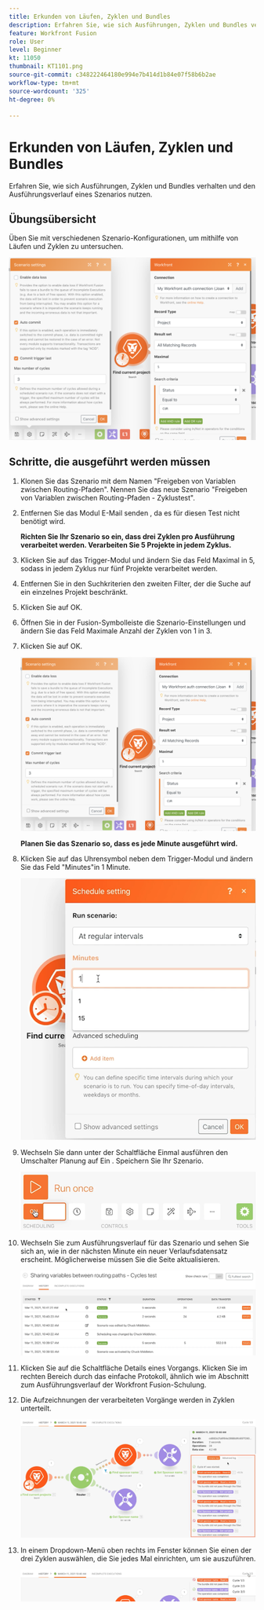 ```yaml
---
title: Erkunden von Läufen, Zyklen und Bundles
description: Erfahren Sie, wie sich Ausführungen, Zyklen und Bundles verhalten und den Ausführungsverlauf eines Szenarios nutzen.
feature: Workfront Fusion
role: User
level: Beginner
kt: 11050
thumbnail: KT1101.png
source-git-commit: c348222464180e994e7b414d1b84e07f58b6b2ae
workflow-type: tm+mt
source-wordcount: '325'
ht-degree: 0%

---
```



# Erkunden von Läufen, Zyklen und Bundles

Erfahren Sie, wie sich Ausführungen, Zyklen und Bundles verhalten und den Ausführungsverlauf eines Szenarios nutzen.

## Übungsübersicht

Üben Sie mit verschiedenen Szenario-Konfigurationen, um mithilfe von Läufen und Zyklen zu untersuchen.

![Analyse von Ausführungszyklen und -paketen Bild 1](../12-exercises/assets/exploring-runs-cycles-and-bundles-walkthrough-1.png)

## Schritte, die ausgeführt werden müssen

1. Klonen Sie das Szenario mit dem Namen &quot;Freigeben von Variablen zwischen Routing-Pfaden&quot;. Nennen Sie das neue Szenario &quot;Freigeben von Variablen zwischen Routing-Pfaden - Zyklustest&quot;.
1. Entfernen Sie das Modul E-Mail senden , da es für diesen Test nicht benötigt wird.

   **Richten Sie Ihr Szenario so ein, dass drei Zyklen pro Ausführung verarbeitet werden. Verarbeiten Sie 5 Projekte in jedem Zyklus.**

1. Klicken Sie auf das Trigger-Modul und ändern Sie das Feld Maximal in 5, sodass in jedem Zyklus nur fünf Projekte verarbeitet werden.
1. Entfernen Sie in den Suchkriterien den zweiten Filter, der die Suche auf ein einzelnes Projekt beschränkt.
1. Klicken Sie auf OK.

1. Öffnen Sie in der Fusion-Symbolleiste die Szenario-Einstellungen und ändern Sie das Feld Maximale Anzahl der Zyklen von 1 in 3.
1. Klicken Sie auf OK.

   ![Analyse von Ausführungszyklen und -paketen Bild 1](../12-exercises/assets/exploring-runs-cycles-and-bundles-walkthrough-1.png)


   **Planen Sie das Szenario so, dass es jede Minute ausgeführt wird.**

1. Klicken Sie auf das Uhrensymbol neben dem Trigger-Modul und ändern Sie das Feld &quot;Minutes&quot;in 1 Minute.

   ![Analyse von Ausführungszyklen und -paketen Bild 2](../12-exercises/assets/exploring-runs-cycles-and-bundles-walkthrough-2.png)

1. Wechseln Sie dann unter der Schaltfläche Einmal ausführen den Umschalter Planung auf Ein . Speichern Sie Ihr Szenario.

   ![Analyse von Ausführungszyklen und -paketen Bild 3](../12-exercises/assets/exploring-runs-cycles-and-bundles-walkthrough-3.png)

1. Wechseln Sie zum Ausführungsverlauf für das Szenario und sehen Sie sich an, wie in der nächsten Minute ein neuer Verlaufsdatensatz erscheint. Möglicherweise müssen Sie die Seite aktualisieren.

   ![Analyse von Ausführungszyklen und -paketen Bild 1](../12-exercises/assets/exploring-runs-cycles-and-bundles-walkthrough-4.png)

1. Klicken Sie auf die Schaltfläche Details eines Vorgangs. Klicken Sie im rechten Bereich durch das einfache Protokoll, ähnlich wie im Abschnitt zum Ausführungsverlauf der Workfront Fusion-Schulung.
1. Die Aufzeichnungen der verarbeiteten Vorgänge werden in Zyklen unterteilt.

   ![Analyse von Ausführungszyklen und Bundles Bild 5](../12-exercises/assets/exploring-runs-cycles-and-bundles-walkthrough-5.png)

1. In einem Dropdown-Menü oben rechts im Fenster können Sie einen der drei Zyklen auswählen, die Sie jedes Mal einrichten, um sie auszuführen.

   ![Analyse von Ausführungszyklen und Bundles Bild 6](../12-exercises/assets/exploring-runs-cycles-and-bundles-walkthrough-6.png)

